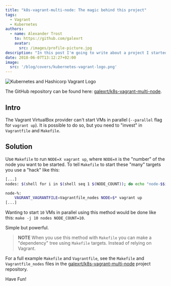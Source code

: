 ```yaml
---
title: "k8s-vagrant-multi-node: The magic behind this project"
tags:
  - Vagrant
  - Kubernetes
authors:
  - name: Alexander Trost
    to: https://github.com/galexrt
    avatar:
      src: /images/profile-picture.jpg
description: "In this post I'm going to write about a project I started to speed up multi-node Kubernetes dev environments. I'm going to especially explain how to simple it can be to start VirtualBox VMs in parallel."
date: 2018-06-07T13:12:27+02:00
image:
  src: '/blog/covers/kubernetes-vagrant-logo.png'
---
```


![Kubernetes and Hashicorp Vagrant Logo](/blog/covers/kubernetes-vagrant-logo.png)

The GitHub repository can be found here: [galexrt/k8s-vagrant-multi-node](https://github.com/galexrt/k8s-vagrant-multi-node).

## Intro

The Vagrant VirtualBox provider can't start VMs in parallel (`--parallel` flag for `vagrant up`).
It is possible to do so, but you need to "invest" in `Vagrantfile` and `Makefile`.

## Solution

Use `Makefile` to run `NODE=X vagrant up`, where `NODE=X` is the "number" of the node you want to be started.
To tell `Makefile` to start these "many" targets you use a "hack" like this:
```bash
[...]
nodes: $(shell for i in $(shell seq 1 $(NODE_COUNT)); do echo "node-$$i"; done)

node-%:
	VAGRANT_VAGRANTFILE=Vagrantfile_nodes NODE=$* vagrant up
[...]
```
Wanting to start `10` VMs in parallel using this method would be done like this: `make -j 10 nodes NODE_COUNT=10`.

Simple but powerful.
> **NOTE** When you use this method with `Makefile` you can make a "dependency" tree using `Makefile` targets.
> Instead of relying on Vagrant.

For a full example `Makefile` and `Vagrantfile`, see the `Makefile` and `Vagrantfile_nodes` files in the [galexrt/k8s-vagrant-multi-node](https://github.com/galexrt/k8s-vagrant-multi-node) project repository.

Have Fun!
